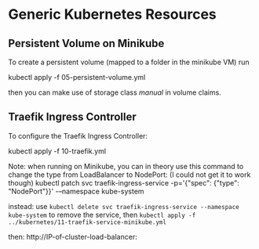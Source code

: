 # Generic Kubernetes Resources

## Persistent Volume on Minikube
To create a persistent volume (mapped to a folder in the minikube VM) run 

kubectl apply -f 05-persistent-volume.yml 

then you can make use of storage class *manual*  in volume claims.


## Traefik Ingress Controller
To configure the Traefik Ingress Controller:

kubectl apply -f 10-traefik.yml

Note: when running on Minikube, you can in theory use this command to change the type from LoadBalancer to NodePort:
(I could not get it to work though)
kubectl patch svc traefik-ingress-service -p='{"spec": {"type": "NodePort"}}' -–namespace kube-system

instead: use ```kubectl delete svc traefik-ingress-service --namespace kube-system``` to remove the service, then ```kubectl apply -f ../kubernetes/11-traefik-service-minikube.yml```

then:
http://IP-of-cluster-load-balancer:<port assigned to service>





